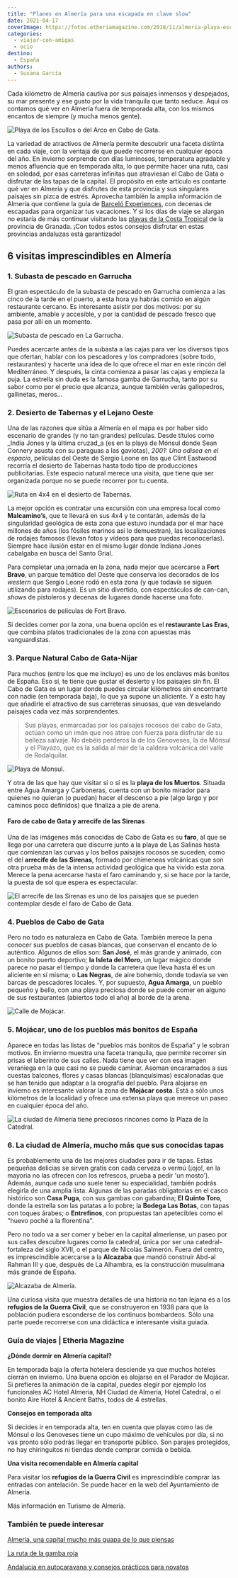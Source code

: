 ```yaml
---
title: "Planes en Almería para una escapada en clave slow"
date: 2021-04-17
coverImage: https://fotos.etheriamagazine.com/2018/11/almeria-playa-escullos.jpg
categories: 
  - viajar-con-amigas
  - ocio
destino: 
  - España
authors: 
  - Susana García
---
```


Cada kilómetro de Almería cautiva por sus paisajes inmensos y despejados, su mar 
presente y ese gusto por la vida tranquila que tanto seduce. Aquí os contamos qué ver en 
Almería fuera de temporada alta, con los mismos encantos de siempre (y mucha menos 
gente). 

![Playa de los Escullos o del Arco en Cabo de Gata.](https://fotos.etheriamagazine.com/2018/11/almeria-playa-escullos.jpg "Playa de los Escullos o del Arco en Cabo de Gata.")

La variedad de atractivos de Almería permite descubrir una faceta distinta en cada 
viaje, con la ventaja de que puede recorrerse en cualquier época del año. En invierno 
sorprende con días luminosos, temperatura agradable y menos afluencia que en temporada 
alta, lo que permite hacer una ruta, casi en soledad, por esas carreteras infinitas que 
atraviesan el Cabo de Gata o disfrutar de las tapas de la capital. El propósito en este 
artículo es contarte qué ver en Almería y que disfrutes de esta provincia y sus 
singulares paisajes sin pizca de estrés. Aprovecha también la amplia información de 
Almería que contiene la guía de [Barceló 
Experiences](https://www.barcelo.com/guia-turismo/es/espana/almeria/que-ver/almeria-provincia/), 
con decenas de escapadas para organizar tus vacaciones. Y si los días de viaje se 
alargan no estaría de más continuar visitando las [playas de la Costa 
Tropical](https://www.barcelo.com/guia-turismo/es/espana/granada/que-ver/playas-costa-tropical/) 
de la provincia de Granada. ¡Con todos estos consejos disfrutar en estas provincias 
andaluzas está garantizado! 

## 6 visitas imprescindibles en Almería

### 1\. Subasta de pescado en Garrucha

El gran espectáculo de la subasta de pescado en Garrucha comienza a las cinco de la 
tarde en el puerto, a esta hora ya habrás comido en algún restaurante cercano. Es 
interesante asistir por dos motivos: por su ambiente, amable y accesible, y por la 
cantidad de pescado fresco que pasa por allí en un momento. 

![Subasta de pescado en La Garrucha.](https://fotos.etheriamagazine.com/2018/11/Almeria-subasta-Garrucha.jpg "Subasta de pescado en La Garrucha. © SG")

Puedes acercarte antes de la subasta a las cajas para ver los diversos tipos que 
ofertan, hablar con los pescadores y los compradores (sobre todo, restaurantes) y 
hacerte una idea de lo que ofrece el mar en este rincón del Mediterráneo. Y después, la 
cinta comienza a pasar las cajas y empieza la puja. La estrella sin duda es la famosa 
gamba de Garrucha, tanto por su sabor como por el precio que alcanza, aunque también 
verás gallopedros, gallinetas, meros… 

### 2\. Desierto de Tabernas y el Lejano Oeste

Una de las razones que sitúa a Almería en el mapa es por haber sido escenario de grandes 
(y no tan grandes) películas. Desde títulos como _India Jones y la última cruzad_a (es 
en la playa de Mónsul donde Sean Connery asusta con su paraguas a las gaviotas), _2001: 
Una odisea en el espacio_, películas del Oeste de Sergio Leone en las que Clint Eastwood 
recorría el desierto de Tabernas hasta todo tipo de producciones publicitarias. Este 
espacio natural merece una visita, que tiene que ser organizada porque no se puede 
recorrer por tu cuenta. 

![Ruta en 4x4 en el desierto de Tabernas.](https://fotos.etheriamagazine.com/2018/11/Almeria-ruta-desierto-tabernas.jpg "Ruta en 4x4 en el desierto de Tabernas. © SG")

La mejor opción es contratar una excursión con una empresa local como **Malcamino’s**, 
que te llevará en sus 4x4 y te contarán, además de la singularidad geológica de esta 
zona que estuvo inundada por el mar hace millones de años (los fósiles marinos así lo 
demuestran), las localizaciones de rodajes famosos (llevan fotos y vídeos para que 
puedas reconocerlas). Siempre hace ilusión estar en el mismo lugar donde Indiana Jones 
cabalgaba en busca del Santo Grial. 

Para completar una jornada en la zona, nada mejor que acercarse a **Fort Bravo**, un 
parque temático del Oeste que conserva los decorados de los _western_ que Sergio Leone 
rodó en esta zona (y que todavía se siguen utilizando para rodajes). Es un sitio 
divertido, con espectáculos de can-can, _shows_ de pistoleros y decenas de lugares donde 
hacerse una foto. 

![Escenarios de películas de Fort Bravo.](https://fotos.etheriamagazine.com/2018/11/Almeria-fort-bravo.jpg "Escenarios de películas de Fort Bravo.")

Si decides comer por la zona, una buena opción es el **restaurante Las Eras**, que 
combina platos tradicionales de la zona con apuestas más vanguardistas. 

### 3\. Parque Natural Cabo de Gata-Níjar

Para muchos (entre los que me incluyo) es uno de los enclaves más bonitos de España. Eso 
sí, te tiene que gustar el desierto y los paisajes sin fin. El Cabo de Gata es un lugar 
donde puedes circular kilómetros sin encontrarte con nadie (en temporada baja), lo que 
ya supone un aliciente. Y a esto hay que añadirle el atractivo de sus carreteras 
sinuosas, que van desvelando paisajes cada vez más sorprendentes. 

> Sus playas, enmarcadas por los paisajes rocosos del cabo de Gata, actúan como un imán 
> que nos atrae con fuerza para disfrutar de su belleza salvaje. No debéis perderos la de 
> los Genoveses, la de Mónsul y el Playazo, que es la salida al mar de la caldera 
> volcánica del valle de Rodalquilar. 

![Playa de Monsul.](https://fotos.etheriamagazine.com/2018/11/viaje-almeria-playa-monsul.jpg "Playa de Monsul.")

Y otra de las que hay que visitar sí o sí es la **playa de los Muertos**. Situada entre 
Agua Amarga y Carboneras, cuenta con un bonito mirador para quienes no quieran (o 
puedan) hacer el descenso a pie (algo largo y por caminos poco definidos) que finaliza a 
pie de arena. 

#### Faro de cabo de Gata y arrecife de las Sirenas

Una de las imágenes más conocidas de Cabo de Gata es su **faro**, al que se llega por 
una carretera que discurre junto a la playa de Las Salinas hasta que comienzan las 
curvas y los bellos paisajes rocosos se suceden, como el del **arrecife de las 
Sirenas**, formado por chimeneas volcánicas que son otra prueba más de la intensa 
actividad geológica que ha vivido esta zona. Merece la pena acercarse hasta el faro 
caminando y, si se hace por la tarde, la puesta de sol que espera es espectacular. 

![El arrecife de las Sirenas es uno de los paisajes que se pueden contemplar desde el faro de Cabo de Gata.](https://fotos.etheriamagazine.com/2018/11/Almeria-arrecife-de-las-sirenas.jpg "El arrecife de las Sirenas es uno de los paisajes que se pueden contemplar desde el faro de Cabo de Gata.")

### 4\. Pueblos de Cabo de Gata

Pero no todo es naturaleza en Cabo de Gata. También merece la pena conocer sus pueblos 
de casas blancas, que conservan el encanto de lo auténtico. Algunos de ellos son: **San 
José**, el más grande y animado, con un bonito puerto deportivo; **la Isleta del Moro**, 
un lugar mágico donde parece no pasar el tiempo y donde la carretera que lleva hasta él 
es un aliciente en sí misma; o **Las Negras**, de aire bohemio, donde todavía se ven 
barcas de pescadores locales. Y, por supuesto, **Agua Amarga**, un pueblo pequeño y 
bello, con una playa preciosa donde se puede comer en alguno de sus restaurantes 
(abiertos todo el año) al borde de la arena. 

![Calle de Mojácar.](https://fotos.etheriamagazine.com/2018/11/viaje-a-Almeria-mojacar.jpg "Calle de Mojácar.")

### 5\. Mojácar, uno de los pueblos más bonitos de España

Aparece en todas las listas de “pueblos más bonitos de España” y le sobran motivos. En 
invierno muestra una faceta tranquila, que permite recorrer sin prisas el laberinto de 
sus calles. Nada tiene que ver con esa imagen veraniega en la que casi no se puede 
caminar. Asoman encaramados a sus cuestas balcones, flores y casas blancas 
(blanquísimas) escalonadas que se han tenido que adaptar a la orografía del pueblo. Para 
alojarse en invierno es interesante valorar la zona de **Mojácar costa**. Está a sólo 
unos kilómetros de la localidad y ofrece una extensa playa que merece un paseo en 
cualquier época del año. 

![La ciudad de Almería tiene preciosos rincones como la Plaza de la Catedral.](https://fotos.etheriamagazine.com/2018/11/viaje-Almeria-Plaza-Catedral.jpg "La ciudad de Almería tiene preciosos rincones como la Plaza de la Catedral. © P.G.")

### 6\. La ciudad de Almería, mucho más que sus conocidas tapas

Es probablemente una de las mejores ciudades para ir de tapas. Estas pequeñas delicias 
se sirven gratis con cada cerveza o vermú (¡ojo!, en la mayoría no las ofrecen con los 
refrescos, prueba a pedir 'un mosto'). Además, aunque cada uno suele tener su 
especialidad, también podrás elegirla de una amplia lista. Algunas de las paradas 
obligatorias en el casco histórico son **Casa Puga**, con sus gambas con gabardina; **El 
Quinto Toro**, donde la estrella son las patatas a lo pobre; la **Bodega Las Botas**, 
con tapas con toques árabes; o **Entrefinos**, con propuestas tan apetecibles como el 
"huevo poché a la florentina". 

Pero no todo va a ser comer y beber en la capital almeriense, un paseo por sus calles 
descubre lugares como la catedral, única por ser una catedral-fortaleza del siglo XVII, 
o el parque de Nicolás Salmerón. Fuera del centro, es imprescindible acercarse a la 
**Alcazaba** que mandó construir Abd-al Rahman III y que, después de La Alhambra, es la 
construcción musulmana más grande de España. 

![Alcazaba de Almería.](https://fotos.etheriamagazine.com/2018/11/Almeria-alcazaba.jpg "Alcazaba de Almería.")

Una curiosa visita que muestra detalles de una historia no tan lejana es a los 
**refugios de la Guerra Civil**, que se construyeron en 1938 para que la población 
pudiera esconderse de los continuos bombardeos. Sólo una parte puede recorrerse con una 
didáctica e interesante visita guiada. 

### Guía de viajes | Etheria Magazine

**¿Dónde dormir en Almería capital?** 

En temporada baja la oferta hotelera desciende ya que muchos hoteles cierran en 
invierno. Una buena opción es alojarse en el Parador de Mojácar. Si prefieres la 
animación de la capital, puedes elegir por ejemplo los funcionales AC Hotel Almeria, NH 
Ciudad de Almería, Hotel Catedral, o el bonito Aire Hotel & Ancient Baths, todos de 4 
estrellas. 

**Consejos en temporada alta** 

Si decides ir en temporada alta, ten en cuenta que playas como las de Mónsul o los 
Genoveses tiene un cupo máximo de vehículos por día, si no vas pronto sólo podrás llegar 
en transporte público. Son parajes protegidos, no hay chiringuitos ni tiendas donde 
comprar comida o bebida. 

**Una visita recomendable en Almería capital** 

Para visitar los **refugios de la Guerra Civil** es imprescindible comprar las entradas 
con antelación. Se puede hacer en la web del Ayuntamiento de Almería. 

Más información en Turismo de Almería. 

### También te puede interesar

[Almería, una capital mucho más guapa de lo que 
piensas](https://etheriamagazine.com/2020/01/10/48-horas-con-amigas-en-almeria-capital-que-ver-y-donde-tapear/) 

[La ruta de la gamba 
roja](https://etheriamagazine.com/2019/07/02/mejores-restaurantes-gamba-roja-blanca-palamos-cambrils-valencia-almeria-huelva/) 

[Andalucía en autocaravana y consejos prácticos para 
novatos](https://etheriamagazine.com/2021/04/07/consejos-rutas-andalucia-en-autocaravana/)
